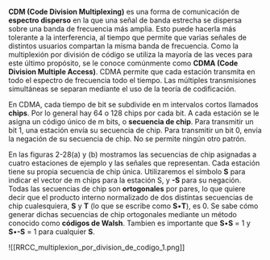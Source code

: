 **CDM (Code Division Multiplexing)** es una forma de comunicación de **espectro disperso** en la que una señal de banda estrecha se dispersa sobre una banda de frecuencia más amplia. Esto puede hacerla más tolerante a la interferencia, al tiempo que permite que varias señales de distintos usuarios compartan la misma banda de frecuencia. Como la multiplexión por división de código se utiliza la mayoría de las veces para este último propósito, se le conoce comúnmente como **CDMA (Code Division Multiple Access)**. CDMA permite que cada estación transmita en todo el espectro de frecuencia todo el tiempo. Las múltiples transmisiones simultáneas se separan mediante el uso de la teoría de codificación.

En CDMA, cada tiempo de bit se subdivide en m intervalos cortos llamados **chips**. Por lo general hay 64 o 128 chips por cada bit. A cada estación se le asigna un código único de m bits, o **secuencia de chip**. Para transmitir un bit 1, una estación envía su secuencia de chip. Para transmitir un bit 0, envía la negación de su secuencia de chip. No se permite ningún otro patrón.

En las figuras 2-28(a) y (b) mostramos las secuencias de chip asignadas a cuatro estaciones de ejemplo y las señales que representan. Cada estación tiene su propia secuencia de chip única. Utilizaremos el símbolo **S** para indicar el vector de m chips para la estación S, y **-S** para su negación. Todas las secuencias de chip son **ortogonales** por pares, lo que quiere decir que el producto interno normalizado de dos distintas secuencias de chip cualesquiera, **S** y **T** (lo que se escribe como **S**•**T**), es 0. Se sabe cómo generar dichas secuencias de chip ortogonales mediante un método conocido como **códigos de Walsh**. Tambien es importante que **S**•**S** = 1 y **S**•**-S** = 1 para cualquier **S**.

![[RRCC_multiplexion_por_division_de_codigo_1.png]]
